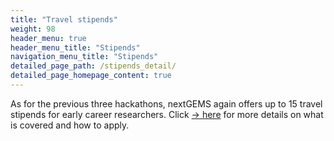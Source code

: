 ```yaml
---
title: "Travel stipends"
weight: 98
header_menu: true
header_menu_title: "Stipends"
navigation_menu_title: "Stipends"
detailed_page_path: /stipends_detail/
detailed_page_homepage_content: true
---
```


As for the previous three hackathons, nextGEMS again offers up to 15 travel stipends for early career researchers. Click [-> here](stipends_detail) for more details on what is covered and how to apply.
